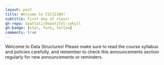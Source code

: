 ```yaml
---
layout: post
title: Welcome to CSCI2100!
subtitle: First day of class!
gh-repo: daattali/beautiful-jekyll
gh-badge: [star, fork, follow]
comments: true
---
```


Welcome to Data Structures! Please make sure to read the course syllabus and policies carefully, and remember to check this announcements section regularly for new announcements or reminders.
